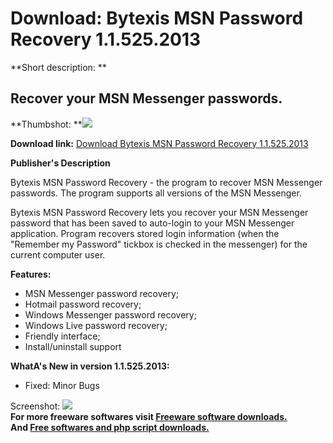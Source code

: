 # Download: Bytexis MSN Password Recovery 1.1.525.2013

**Short description: **

## Recover your MSN Messenger passwords.

  
**Thumbshot: **![](http://www.freewarefiles.com/screenshot/btxmsnpswdrcvry_md.jpg)   
  
**Download link:** [Download Bytexis MSN Password Recovery 1.1.525.2013](http://freesoftwares.boysofts.com/Bytexis-MSN-Password-Recovery_program_74017.html)  
  

**Publisher's Description**  
  

Bytexis MSN Password Recovery - the program to recover MSN Messenger
passwords. The program supports all versions of the MSN Messenger.

Bytexis MSN Password Recovery lets you recover your MSN Messenger password
that has been saved to auto-login to your MSN Messenger application. Program
recovers stored login information (when the "Remember my Password" tickbox is
checked in the messenger) for the current computer user.

**Features:**

  * MSN Messenger password recovery; 
  * Hotmail password recovery; 
  * Windows Messenger password recovery; 
  * Windows Live password recovery; 
  * Friendly interface; 
  * Install/uninstall support 

**WhatA's New in version 1.1.525.2013:**

  * Fixed: Minor Bugs 

  
  
Screenshot: ![](http://www.freewarefiles.com/screenshot/btxmsnpswdrcvry.jpg)  
**For more freeware softwares visit [Freeware software downloads.](http://freesoftwares.boysofts.com/)**   
**And [Free softwares and php script downloads.](http://www.boysofts.com/)**

